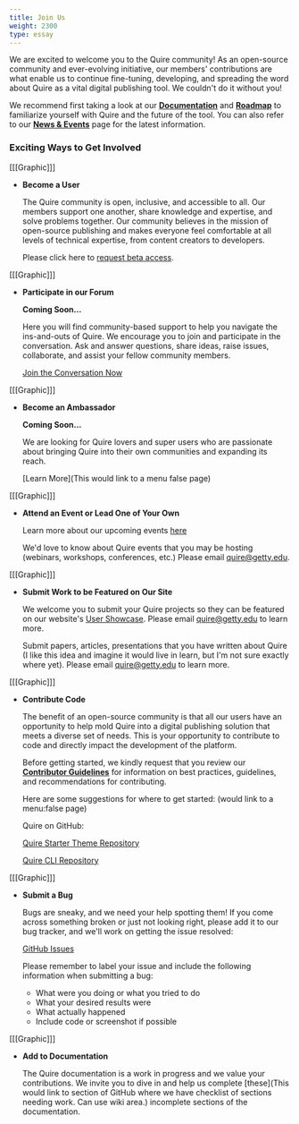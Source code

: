 ```yaml
---
title: Join Us
weight: 2300
type: essay
---
```


We are excited to welcome you to the Quire community! As an open-source community and ever-evolving initiative, our members' contributions are what enable us to continue fine-tuning, developing, and spreading the word about Quire as a vital digital publishing tool. We couldn't do it without you!

We recommend first taking a look at our **[Documentation](https://quire/getty.edu/documentation)** and **[Roadmap](#)** to familiarize yourself with Quire and the future of the tool. You can also refer to our **[News & Events](https://quire/getty.edu/documentation)** page for the latest information.

### Exciting Ways to Get Involved

[[[Graphic]]]
- **Become a User**

  The Quire community is open, inclusive, and accessible to all. Our members support one another, share knowledge and expertise, and solve problems together. Our community believes in the mission of open-source publishing and makes everyone feel comfortable at all levels of technical expertise, from content creators to developers.

  Please click here to [request beta access](https://quire/getty.edu/request-access/beta-access).


[[[Graphic]]]
- **Participate in our Forum**

    **Coming Soon...**

    Here you will find community-based support to help you navigate the ins-and-outs of Quire. We encourage you to join and participate in the conversation. Ask and answer questions, share ideas, raise issues, collaborate, and assist your fellow community members.

    [Join the Conversation Now](https://quire/getty.edu/community/forum)

[[[Graphic]]]
- **Become an Ambassador**

    **Coming Soon...**

    We are looking for Quire lovers and super users who are passionate about bringing Quire into their own communities and expanding its reach.

    [Learn More](This would link to a menu false page)

[[[Graphic]]]
- **Attend an Event or Lead One of Your Own**

    Learn more about our upcoming events [here](https://quire/getty.edu/community/news-events)

    We'd love to know about Quire events that you may be hosting (webinars, workshops, conferences, etc.) Please email quire@getty.edu.

[[[Graphic]]]
- **Submit Work to be Featured on Our Site**

    We welcome you to submit your Quire projects so they can be featured on our website's [User Showcase](https://quire/getty.edu/community/user-showcase). Please email quire@getty.edu to learn more.

    Submit papers, articles, presentations that you have written about Quire (I like this idea and imagine it would live in learn, but I'm not sure exactly where yet). Please email quire@getty.edu to learn more.

[[[Graphic]]]
- **Contribute Code**

    The benefit of an open-source community is that all our users have an opportunity to help mold Quire into a digital publishing solution that meets a diverse set of needs. This is your opportunity to contribute to code and directly impact the development of the platform.

    Before getting started, we kindly request that you review our **[Contributor Guidelines](https://quire/getty.edu/community/contributor-guidelines)** for information on best practices, guidelines, and recommendations for contributing.

    Here are some suggestions for where to get started: (would link to a menu:false page)

    Quire on GitHub:

    [Quire Starter Theme Repository](https://github.com/gettypubs/quire-starter-theme)

    [Quire CLI Repository](https://github.com/gettypubs/quire-cli)

[[[Graphic]]]
- **Submit a Bug**

    Bugs are sneaky, and we need your help spotting them! If you come across something broken or just not looking right, please add it to our bug tracker, and we'll work on getting the issue resolved:

    [GitHub Issues](https://github.com/gettypubs/quire/issues)

    Please remember to label your issue and include the following information when submitting a bug:

    - What were you doing or what you tried to do
    - What your desired results were
    - What actually happened
    - Include code or screenshot if possible

[[[Graphic]]]
- **Add to Documentation**

    The Quire documentation is a work in progress and we value your contributions. We invite you to dive in and help us complete [these](This would link to section of GitHub where we have checklist of sections needing work. Can use wiki area.) incomplete sections of the documentation.
